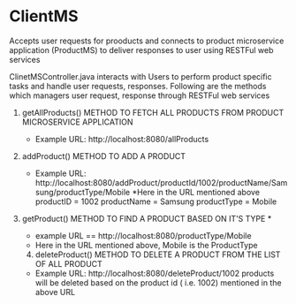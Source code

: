 # ClientMS
Accepts user requests for prooducts and connects to product microservice application (ProductMS) to deliver responses to user using RESTFul web services

ClinetMSController.java interacts with Users to perform product specific tasks and handle user requests, responses. Following are the methods which managers user request, response through RESTFul web services


  1.  getAllProducts() METHOD TO FETCH ALL PRODUCTS FROM PRODUCT MICROSERVICE APPLICATION
	    * Example URL: http://localhost:8080/allProducts 
   
  2.  addProduct() METHOD TO ADD A PRODUCT 
	    * 	Example URL: http://localhost:8080/addProduct/productId/1002/productName/Samsung/productType/Mobile
      *Here in the URL mentioned above
      productID = 1002
      productName = Samsung
      productType = Mobile
   
  3. getProduct() METHOD TO FIND A PRODUCT BASED ON IT'S TYPE
     * 
     * example URL == http://localhost:8080/productType/Mobile
     * Here in the URL mentioned above, Mobile is the ProductType
   
   
	 4. deleteProduct() METHOD TO DELETE A PRODUCT FROM THE LIST OF ALL PRODUCT
	  * Example URL: http://localhost:8080/deleteProduct/1002
    products will be deleted based on the product id ( i.e. 1002) mentioned in the above URL
